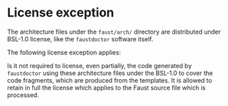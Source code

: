 # License exception

The architecture files under the `faust/arch/` directory are distributed under
BSL-1.0 license, like the `faustdoctor` software itself.

The following license exception applies:

Is it not required to license, even partially, the code generated by
`faustdoctor` using these architecture files under the BSL-1.0 to cover the
code fragments, which are produced from the templates. It is allowed to retain
in full the license which applies to the Faust source file which is processed.
